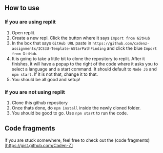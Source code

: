 ## How to use

### If you are using replit
1. Open replit.
2. Create a new repl. Click the button where it says `Import from GitHub`
3. In the box that says `GitHub URL` paste in `https://github.com/cadenz-assignments/ICS3U-Template-AStarPathFinding` and click the blue `Import from GitHub`.
4. It is going to take a little bit to clone the repository to replit. After it finishes, it will have a popup to the right of the code where it asks you to select a language and a start command. It should default to `Node JS` and `npm start`. If it is not that, change it to that.
5. You should be all good and setup!

### If you are not using replit
1. Clone this github repository
2. Once thats done, do `npm install` inside the newly cloned folder.
3. You should be good to go. Use `npm start` to run the code.

## Code fragments
If you are stuck somewhere, feel free to check out the (code fragments)[https://gist.github.com/Caden-Z]
